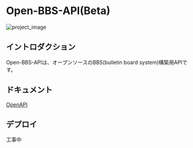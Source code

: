 # Open-BBS-API(Beta)
![project_image](https://user-images.githubusercontent.com/58474224/217679378-767ea588-8abc-422a-9699-fb3cf10ed88b.jpg)
## イントロダクション
Open-BBS-APIは、オープンソースのBBS(bulletin board system)構築用APIです。
## ドキュメント
[OpenAPI](https://github.com/m-shokida/Open-BBS-API-Document/blob/main/openapi%EF%80%BA%20'3.0.2'.yml)
## デプロイ
工事中
